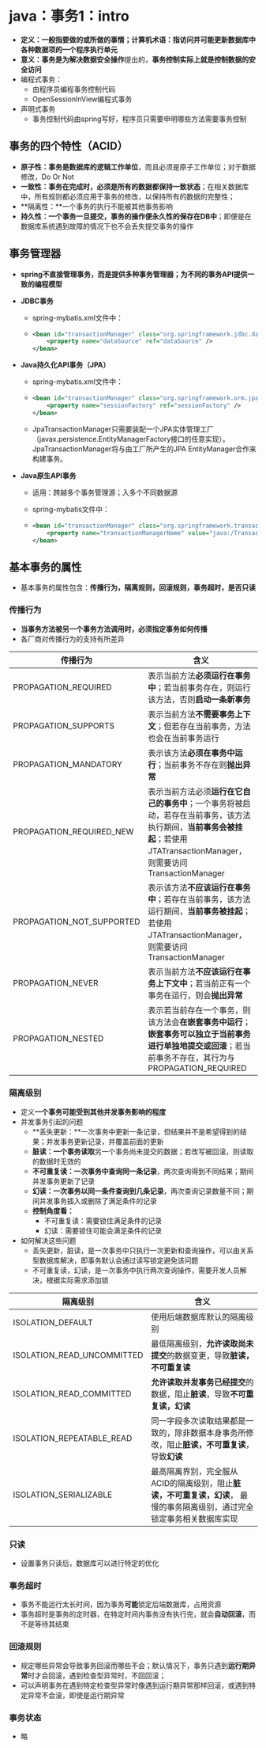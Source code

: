 # java：事务1：intro

* **定义：**一般指要做的或所做的事情；计算机术语：指**访问并可能更新数据库中各种数据项的一个程序执行单元**
* **意义：**事务是为**解决数据安全操作**提出的，**事务控制实际上就是控制数据的安全访问**
* 编程式事务：
  * 由程序员编程事务控制代码
  * OpenSessionInView编程式事务
* 声明式事务
  * 事务控制代码由spring写好，程序员只需要申明哪些方法需要事务控制



## 事务的四个特性（ACID）

* **原子性：**事务是数据库的**逻辑工作单位**，而且必须是原子工作单位；对于数据修改，Do Or Not
* **一致性：**事务在完成时，必须是所有的数据都**保持一致状态**；在相关数据库中，所有规则都必须应用于事务的修改，以保持所有的数据的完整性；
* **隔离性：**一个事务的执行不能被其他事务影响
* **持久性：一个事务一旦提交，事务的操作便永久性的保存在DB中**；即便是在数据库系统遇到故障的情况下也不会丢失提交事务的操作



## 事务管理器

* **spring不直接管理事务，而是提供多种事务管理器；为不同的事务API提供一致的编程模型**



* **JDBC事务**

  * spring-mybatis.xml文件中：

  * ```xml
    <bean id="transactionManager" class="org.springframework.jdbc.datasource.DataSourceTransactionManager">
        <property name="dataSource" ref="dataSource" />
    </bean>
    ```

* **Java持久化API事务（JPA）**
  * spring-mybatis.xml文件中：

  * ```xml
    <bean id="transactionManager" class="org.springframework.orm.jpa.JpaTransactionManager">
        <property name="sessionFactory" ref="sessionFactory" />
    </bean>
    ```

  * JpaTransactionManager只需要装配一个JPA实体管理工厂（javax.persistence.EntityManagerFactory接口的任意实现）。JpaTransactionManager将与由工厂所产生的JPA EntityManager合作来构建事务。

* **Java原生API事务**

  * 适用：跨越多个事务管理源；入多个不同数据源

  * spring-mybatis文件中：

  * ```xml
    <bean id="transactionManager" class="org.springframework.transaction.jta.JtaTransactionManager">
        <property name="transactionManagerName" value="java:/TransactionManager" />
    </bean>
    ```



## 基本事务的属性

* 基本事务的属性包含：**传播行为，隔离规则，回滚规则，事务超时，是否只读**

### 传播行为

* **当事务方法被另一个事务方法调用时，必须指定事务如何传播**
* 各厂商对传播行为的支持有所差异

| 传播行为                  | 含义                                                         |
| ------------------------- | ------------------------------------------------------------ |
| PROPAGATION_REQUIRED      | 表示当前方法**必须运行在事务中**；若当前事务存在，则运行该方法，否则**启动一条新事务** |
| PROPAGATION_SUPPORTS      | 表示当前方法**不需要事务上下文**；但若存在当前事务，方法也会在当前事务运行 |
| PROPAGATION_MANDATORY     | 表示该方法**必须在事务中运行**；当前事务不存在则**抛出异常** |
| PROPAGATION_REQUIRED_NEW  | 表示当前方法必须**运行在它自己的事务中**；一个事务将被启动，若存在当前事务，该方法执行期间，**当前事务会被挂起**；若使用JTATransactionManager，则需要访问TransactionManager |
| PROPAGATION_NOT_SUPPORTED | 表示该方法**不应该运行在事务中**；若存在当前事务，该方法运行期间，**当前事务被挂起**；若使用JTATransactionManager，则需要访问TransactionManager |
| PROPAGATION_NEVER         | 表示当前方法**不应该运行在事务上下文中**；若当前正有一个事务在运行，则会**抛出异常** |
| PROPAGATION_NESTED        | 表示若当前存在一个事务，则该方法会**在嵌套事务中运行**；**嵌套事务可以独立于当前事务进行单独地提交或回滚**；若当前事务不存在，其行为与PROPAGATION_REQUIRED |

### 隔离级别

* 定义**一个事务可能受到其他并发事务影响的程度**
* 并发事务引起的问题
  * **丢失更新：**一次事务中更新一条记录，但结果并不是希望得到的结果；并发事务更新记录，并覆盖前面的更新
  * **脏读：**一个事务**读取**另一个事务尚未提交的数据；若改写被回滚，则读取的数据时无效的
  * **不可重复读：一次事务中查询同一条记录**，两次查询得到不同结果；期间并发事务更新了记录
  * **幻读：一次事务以同一条件查询到几条记录**，两次查询记录数量不同；期间并发事务插入或删除了满足条件的记录
  * **控制角度看：**
    * 不可重复读：需要锁住满足条件的记录
    * 幻读：需要锁住可能会满足条件的记录
* 如何解决这些问题
  * 丢失更新，脏读，是一次事务中只执行一次更新和查询操作，可以由关系型数据库解决，即事务默认会通过读写锁定避免该问题
  * 不可重复读，幻读，是一次事务中执行两次查询操作，需要开发人员解决，根据实际需求添加锁

| 隔离级别                   | 含义                                                         |
| -------------------------- | ------------------------------------------------------------ |
| ISOLATION_DEFAULT          | 使用后端数据库默认的隔离级别                                 |
| ISOLATION_READ_UNCOMMITTED | 最低隔离级别，**允许读取尚未提交**的数据变更，导致**脏读，不可重复读** |
| ISOLATION_READ_COMMITTED   | **允许读取并发事务已经提交**的数据，阻止**脏读**，导致**不可重复读，幻读** |
| ISOLATION_REPEATABLE_READ  | 同一字段多次读取结果都是一致的，除非数据本身事务所修改，阻止**脏读，不可重复读**，导致**幻读** |
| ISOLATION_SERIALIZABLE     | 最高隔离界别，完全服从ACID的隔离级别，阻止**脏读，不可重复读，幻读**， 最慢的事务隔离级别，通过完全锁定事务相关数据库实现 |

### 只读

* 设置事务只读后，数据库可以进行特定的优化

### 事务超时

* 事务不能运行太长时间，因为事务**可能**锁定后端数据库，占用资源
* 事务超时是事务的定时器，在特定时间内事务没有执行完，就会**自动回滚**，而不是等待其结束

### 回滚规则

* 规定哪些异常会导致事务回滚而哪些不会；默认情况下，事务只遇到**运行期异常**时才会回滚，遇到检查型异常时，不回回滚；
* 可以声明事务在遇到特定检查型异常时像遇到运行期异常那样回滚，或遇到特定异常不会滚，即使是运行期异常

### 事务状态

* 略